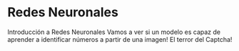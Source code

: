 # Redes Neuronales
 Introducción a Redes Neuronales
 Vamos a ver si un modelo es capaz de aprender a identificar números a partir de una imagen! El terror del Captcha!
